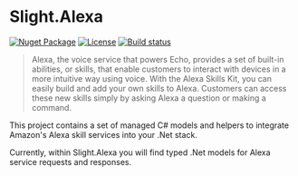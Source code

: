 # Slight.Alexa

[![Nuget Package](https://img.shields.io/nuget/v/Slight.Alexa.svg)](https://www.nuget.org/packages/Slight.Alexa/)
[![License](https://img.shields.io/github/license/silvenga/Slight.Alexa.svg)](https://github.com/Silvenga/Slight.Alexa/blob/master/LICENSE)
[![Build status](https://ci.appveyor.com/api/projects/status/j7dgo74hv0l6ndue?svg=true)](https://ci.appveyor.com/project/Silvenga/slight-alexa)

> Alexa, the voice service that powers Echo, provides a set of built-in abilities, or skills, that enable customers to interact with devices in a more intuitive way using voice. With the Alexa Skills Kit, you can easily build and add your own skills to Alexa. Customers can access these new skills simply by asking Alexa a question or making a command.

This project contains a set of managed C# models and helpers to integrate Amazon's Alexa skill services into your .Net stack.

Currently, within Slight.Alexa you will find typed .Net models for Alexa service requests and responses.
